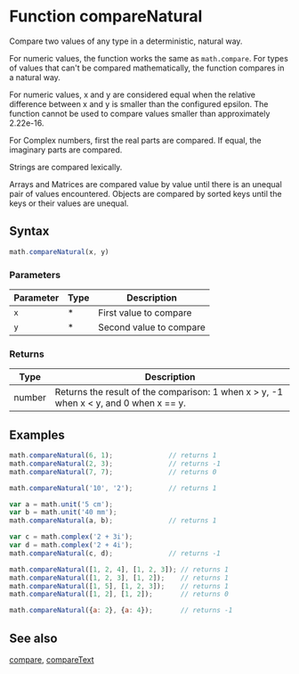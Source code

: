 <!-- Note: This file is automatically generated from source code comments. Changes made in this file will be overridden. -->

# Function compareNatural

Compare two values of any type in a deterministic, natural way.

For numeric values, the function works the same as `math.compare`.
For types of values that can't be compared mathematically,
the function compares in a natural way.

For numeric values, x and y are considered equal when the relative
difference between x and y is smaller than the configured epsilon.
The function cannot be used to compare values smaller than
approximately 2.22e-16.

For Complex numbers, first the real parts are compared. If equal,
the imaginary parts are compared.

Strings are compared lexically.

Arrays and Matrices are compared value by value until there is an
unequal pair of values encountered. Objects are compared by sorted
keys until the keys or their values are unequal.


## Syntax

```js
math.compareNatural(x, y)
```

### Parameters

Parameter | Type | Description
--------- | ---- | -----------
`x` | * | First value to compare
`y` | * | Second value to compare

### Returns

Type | Description
---- | -----------
number | Returns the result of the comparison: 1 when x > y, -1 when x < y, and 0 when x == y.


## Examples

```js
math.compareNatural(6, 1);              // returns 1
math.compareNatural(2, 3);              // returns -1
math.compareNatural(7, 7);              // returns 0

math.compareNatural('10', '2');         // returns 1

var a = math.unit('5 cm');
var b = math.unit('40 mm');
math.compareNatural(a, b);              // returns 1

var c = math.complex('2 + 3i');
var d = math.complex('2 + 4i');
math.compareNatural(c, d);              // returns -1

math.compareNatural([1, 2, 4], [1, 2, 3]); // returns 1
math.compareNatural([1, 2, 3], [1, 2]);    // returns 1
math.compareNatural([1, 5], [1, 2, 3]);    // returns 1
math.compareNatural([1, 2], [1, 2]);       // returns 0

math.compareNatural({a: 2}, {a: 4});       // returns -1
```


## See also

[compare](compare.md),
[compareText](compareText.md)
